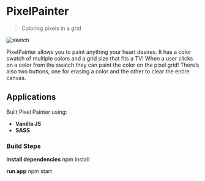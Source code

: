 PixelPainter
============

> Coloring pixels in a grid

![sketch](http://i.imgur.com/JRKvl0E.png)

PixelPainter allows you to paint anything your heart desires. It has a color swatch of multiple colors and a grid size that fits a TV! When a user clicks on a color from the swatch they can paint the color on the pixel grid! There’s also two buttons, one for erasing a color and the other to clear the entire canvas.

## Applications
Built Pixel Painter using:
- **Vanilla JS**
- **SASS**

### Build Steps


**install dependencies**
npm install

**run app**
npm start
